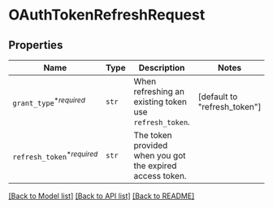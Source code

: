 # OAuthTokenRefreshRequest



## Properties

| Name | Type | Description | Notes |
| ---- | ---- | ----------- | ----- |
| `grant_type`<sup>*_required_</sup> | ```str``` |  When refreshing an existing token use `refresh_token`.  |  [default to "refresh_token"] |
| `refresh_token`<sup>*_required_</sup> | ```str``` |  The token provided when you got the expired access token.  |  |


[[Back to Model list]](../README.md#documentation-for-models) [[Back to API list]](../README.md#documentation-for-api-endpoints) [[Back to README]](../README.md)


